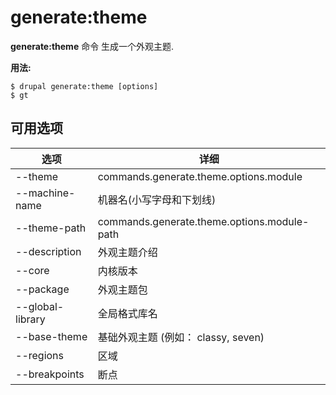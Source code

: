 # generate:theme
**generate:theme** 命令 生成一个外观主题.

**用法:**
```
$ drupal generate:theme [options] 
$ gt  
```

## 可用选项
选项 | 详细
-------|-------------
--theme | commands.generate.theme.options.module
--machine-name | 机器名(小写字母和下划线)
--theme-path | commands.generate.theme.options.module-path
--description | 外观主题介绍
--core | 内核版本
--package | 外观主题包
--global-library | 全局格式库名
--base-theme | 基础外观主题 (例如： classy, seven)
--regions | 区域
--breakpoints | 断点

